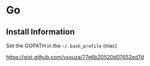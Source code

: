 # Go

## Install Information

Set the GOPATH in the `~/.bash_profile` (mac)

https://gist.github.com/vsouza/77e6b20520d07652ed7d

